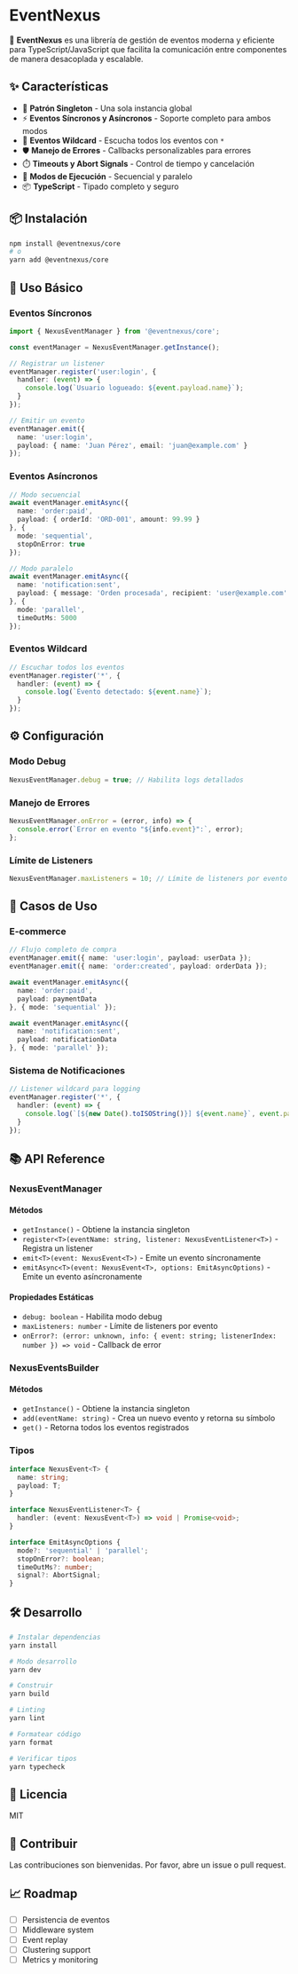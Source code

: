 # EventNexus

🚀 **EventNexus** es una librería de gestión de eventos moderna y eficiente para TypeScript/JavaScript que facilita la comunicación entre componentes de manera desacoplada y escalable.

## ✨ Características

- 🎯 **Patrón Singleton** - Una sola instancia global
- ⚡ **Eventos Síncronos y Asíncronos** - Soporte completo para ambos modos
- 🌟 **Eventos Wildcard** - Escucha todos los eventos con `*`
- 🛡️ **Manejo de Errores** - Callbacks personalizables para errores
- ⏱️ **Timeouts y Abort Signals** - Control de tiempo y cancelación
- 🔧 **Modos de Ejecución** - Secuencial y paralelo
- 📦 **TypeScript** - Tipado completo y seguro

## 📦 Instalación

```bash
npm install @eventnexus/core
# o
yarn add @eventnexus/core
```

## 🚀 Uso Básico

### Eventos Síncronos

```typescript
import { NexusEventManager } from '@eventnexus/core';

const eventManager = NexusEventManager.getInstance();

// Registrar un listener
eventManager.register('user:login', {
  handler: (event) => {
    console.log(`Usuario logueado: ${event.payload.name}`);
  }
});

// Emitir un evento
eventManager.emit({
  name: 'user:login',
  payload: { name: 'Juan Pérez', email: 'juan@example.com' }
});
```

### Eventos Asíncronos

```typescript
// Modo secuencial
await eventManager.emitAsync({
  name: 'order:paid',
  payload: { orderId: 'ORD-001', amount: 99.99 }
}, {
  mode: 'sequential',
  stopOnError: true
});

// Modo paralelo
await eventManager.emitAsync({
  name: 'notification:sent',
  payload: { message: 'Orden procesada', recipient: 'user@example.com' }
}, {
  mode: 'parallel',
  timeOutMs: 5000
});
```

### Eventos Wildcard

```typescript
// Escuchar todos los eventos
eventManager.register('*', {
  handler: (event) => {
    console.log(`Evento detectado: ${event.name}`);
  }
});
```


## ⚙️ Configuración

### Modo Debug

```typescript
NexusEventManager.debug = true; // Habilita logs detallados
```

### Manejo de Errores

```typescript
NexusEventManager.onError = (error, info) => {
  console.error(`Error en evento "${info.event}":`, error);
};
```

### Límite de Listeners

```typescript
NexusEventManager.maxListeners = 10; // Límite de listeners por evento
```

## 🎯 Casos de Uso

### E-commerce

```typescript
// Flujo completo de compra
eventManager.emit({ name: 'user:login', payload: userData });
eventManager.emit({ name: 'order:created', payload: orderData });

await eventManager.emitAsync({
  name: 'order:paid',
  payload: paymentData
}, { mode: 'sequential' });

await eventManager.emitAsync({
  name: 'notification:sent',
  payload: notificationData
}, { mode: 'parallel' });
```

### Sistema de Notificaciones

```typescript
// Listener wildcard para logging
eventManager.register('*', {
  handler: (event) => {
    console.log(`[${new Date().toISOString()}] ${event.name}`, event.payload);
  }
});
```



## 📚 API Reference

### NexusEventManager

#### Métodos

- `getInstance()` - Obtiene la instancia singleton
- `register<T>(eventName: string, listener: NexusEventListener<T>)` - Registra un listener
- `emit<T>(event: NexusEvent<T>)` - Emite un evento síncronamente
- `emitAsync<T>(event: NexusEvent<T>, options: EmitAsyncOptions)` - Emite un evento asíncronamente

#### Propiedades Estáticas

- `debug: boolean` - Habilita modo debug
- `maxListeners: number` - Límite de listeners por evento
- `onError?: (error: unknown, info: { event: string; listenerIndex: number }) => void` - Callback de error

### NexusEventsBuilder

#### Métodos

- `getInstance()` - Obtiene la instancia singleton
- `add(eventName: string)` - Crea un nuevo evento y retorna su símbolo
- `get()` - Retorna todos los eventos registrados

### Tipos

```typescript
interface NexusEvent<T> {
  name: string;
  payload: T;
}

interface NexusEventListener<T> {
  handler: (event: NexusEvent<T>) => void | Promise<void>;
}

interface EmitAsyncOptions {
  mode?: 'sequential' | 'parallel';
  stopOnError?: boolean;
  timeOutMs?: number;
  signal?: AbortSignal;
}
```

## 🛠️ Desarrollo

```bash
# Instalar dependencias
yarn install

# Modo desarrollo
yarn dev

# Construir
yarn build

# Linting
yarn lint

# Formatear código
yarn format

# Verificar tipos
yarn typecheck
```

## 📄 Licencia

MIT

## 🤝 Contribuir

Las contribuciones son bienvenidas. Por favor, abre un issue o pull request.

## 📈 Roadmap

- [ ] Persistencia de eventos
- [ ] Middleware system
- [ ] Event replay
- [ ] Clustering support
- [ ] Metrics y monitoring
